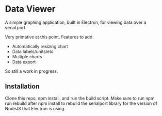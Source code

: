 # Data Viewer

A simple graphing application, built in Electron, for viewing data over a serial port.

Very primative at this point. Features to add:

 - Automatically resizing chart
 - Data labels/units/etc
 - Multiple charts
 - Data export

So still a work in progress.

## Installation

Clone this repo, npm install, and run the build script.
Make sure to run npm run rebuild after npm install to rebuild the serialport library for the version of NodeJS that Electron is using.